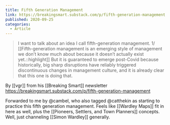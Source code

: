 ```yaml
---
title: Fifth Generation Management
link: https://breakingsmart.substack.com/p/fifth-generation-management
published: 2020-09-25
categories:
  - Article
---
```

> I want to talk about an idea I call fifth-generation management. 1/ [[Fifth-generation management is an emerging style of management we don’t know much about because it doesn’t actually exist yet.::highlight]] But it is guaranteed to emerge post-Covid because historically, big sharp disruptions have reliably triggered discontinuous changes in management culture, and it is already clear that this one is doing that.

By [[vgr]] from his [[Breaking Smart]] newsletter https://breakingsmart.substack.com/p/fifth-generation-management

Forwarded to me by @cambel, who also tagged @catthekin as starting to practice this fifth generation management. Feels like [[Wardley Maps]] fit in here as well, plus the [[Pioneers, Settlers, and Town Planners]] concepts. Well, just channeling [[Simon Wardley]] generally.